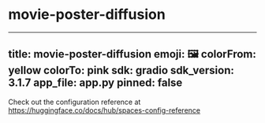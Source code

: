# movie-poster-diffusion

---
title: movie-poster-diffusion
emoji: 🖼️
colorFrom: yellow
colorTo: pink
sdk: gradio
sdk_version: 3.1.7
app_file: app.py
pinned: false
---


Check out the configuration reference at https://huggingface.co/docs/hub/spaces-config-reference
